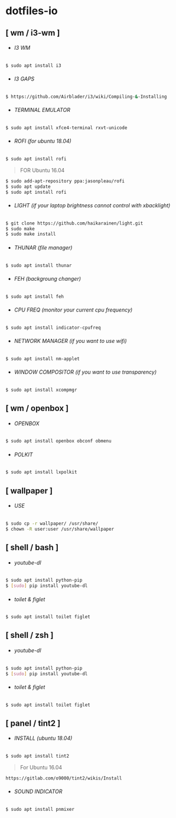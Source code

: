 # dotfiles-io

## [ wm / i3-wm ]

-  ###### I3 WM
```sh
$ sudo apt install i3
```

-  ###### I3 GAPS
```sh
$ https://github.com/Airblader/i3/wiki/Compiling-&-Installing
```

-  ###### TERMINAL EMULATOR
```sh
$ sudo apt install xfce4-terminal rxvt-unicode
```

-  ###### ROFI (for ubuntu 18.04)
```sh
$ sudo apt install rofi
```
> FOR Ubuntu 16.04
```sh
$ sudo add-apt-repository ppa:jasonpleau/rofi
$ sudo apt update
$ sudo apt install rofi
```

-  ###### LIGHT (if your laptop brightness cannot control with xbacklight)
```sh
$ git clone https://github.com/haikarainen/light.git
$ sudo make
$ sudo make install
```

-  ###### THUNAR (file manager)
```sh
$ sudo apt install thunar
```

-  ###### FEH (backgroung changer)
```sh
$ sudo apt install feh
```

-  ###### CPU FREQ (monitor your current cpu frequency)
```sh
$ sudo apt install indicator-cpufreq
```

-  ###### NETWORK MANAGER (if you want to use wifi)
```sh
$ sudo apt install nm-applet
```

-  ###### WINDOW COMPOSITOR (if you want to use transparency)
```sh
$ sudo apt install xcompmgr
```

## [ wm / openbox ]
-  ###### OPENBOX
```sh
$ sudo apt install openbox obconf obmenu
```

-  ###### POLKIT
```sh
$ sudo apt install lxpolkit
```

## [ wallpaper ]
-  ###### USE
```sh
$ sudo cp -r wallpaper/ /usr/share/
$ chown -R user:user /usr/share/wallpaper
```

## [ shell / bash ]
-
  ###### youtube-dl
```sh
$ sudo apt install python-pip
$ [sudo] pip install youtube-dl 
```

-
  ###### toilet & figlet
```sh
$ sudo apt install toilet figlet
```

## [ shell / zsh ]
-
  ###### youtube-dl
```sh
$ sudo apt install python-pip
$ [sudo] pip install youtube-dl 
```

-
  ###### toilet & figlet
```sh
$ sudo apt install toilet figlet
```

## [ panel / tint2 ]
-
  ###### INSTALL (ubuntu 18.04)
```sh
$ sudo apt install tint2
```
> For Ubuntu 16.04
```sh
https://gitlab.com/o9000/tint2/wikis/Install
```

-  ###### SOUND INDICATOR
```sh
$ sudo apt install pnmixer
```

